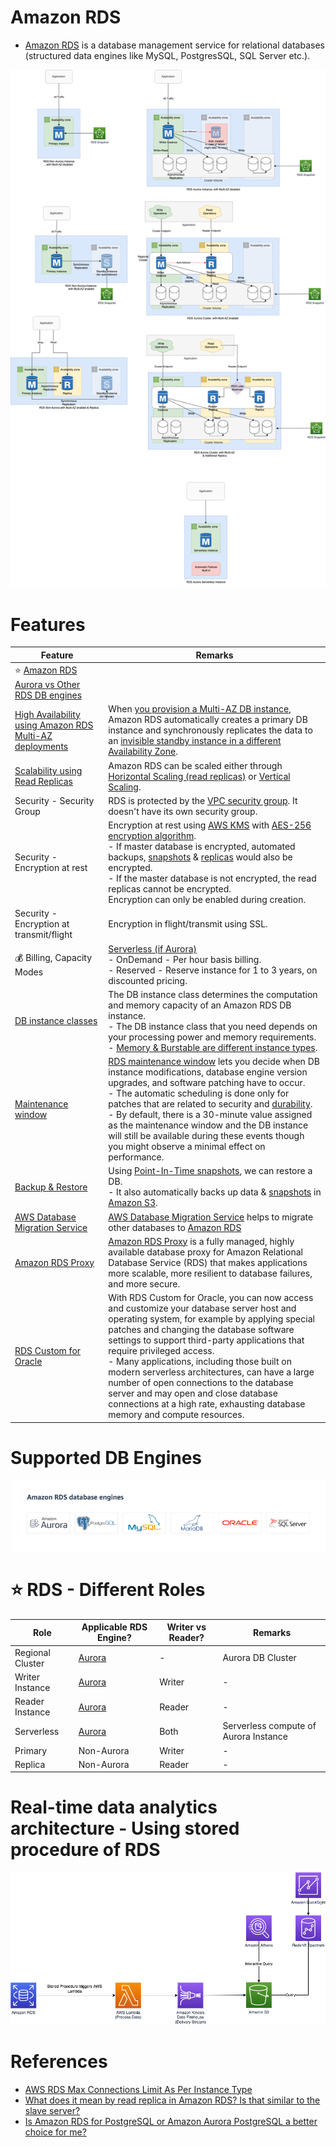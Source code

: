 # Amazon RDS
- [Amazon RDS](https://aws.amazon.com/rds/) is a database management service for relational databases (structured data engines like MySQL, PostgresSQL, SQL Server etc.).

![img.png](assets/Multi-AZ/RDS-Multi-AZ-Replica.drawio.png)

# Features

| Feature                                                                                                                                  | Remarks                                                                                                                                                                                                                                                                                                                                                                                                                                                                                                                                                                                                                                                          |
|------------------------------------------------------------------------------------------------------------------------------------------|------------------------------------------------------------------------------------------------------------------------------------------------------------------------------------------------------------------------------------------------------------------------------------------------------------------------------------------------------------------------------------------------------------------------------------------------------------------------------------------------------------------------------------------------------------------------------------------------------------------------------------------------------------------|
| :star: [Amazon RDS Aurora vs Other RDS DB engines](AmazonAuroraVsOtherDBEngines.md)                                                      |                                                                                                                                                                                                                                                                                                                                                                                                                                                                                                                                                                                                                                                                  |
| [High Availability using Amazon RDS Multi-AZ deployments](MultiAZDeployment.md)                                                          | When [you provision a Multi-AZ DB instance](https://aws.amazon.com/rds/features/multi-az/), Amazon RDS automatically creates a primary DB instance and synchronously replicates the data to an [invisible standby instance in a different Availability Zone](https://stackoverflow.com/questions/58779115/difference-between-multi-az-deployment-and-read-replica-verison-multi-az-depl).                                                                                                                                                                                                                                                                        |
| [Scalability using Read Replicas](https://docs.aws.amazon.com/AmazonRDS/latest/AuroraUserGuide/Aurora.Replication.html)                  | Amazon RDS can be scaled either through [Horizontal Scaling (read replicas)](../../../3_DatabaseServices/ScalabilityDB.md) or [Vertical Scaling](../../../3_DatabaseServices/ScalabilityDB.md).                                                                                                                                                                                                                                                                                                                                                                                        |
| Security - Security Group                                                                                                                | RDS is protected by the [VPC security group](https://docs.aws.amazon.com/AmazonRDS/latest/UserGuide/UsingWithRDS.html). It doesn't have its own security group.                                                                                                                                                                                                                                                                                                                                                                                                                                                                                                  |
| Security - Encryption at rest                                                                                                            | Encryption at rest using [AWS KMS](../../2c_SecurityServices/1_DataProtectionServices/AWSKMS.md) with [AES-256 encryption algorithm](https://docs.aws.amazon.com/AmazonRDS/latest/UserGuide/Overview.Encryption.html).<br/>- If master database is encrypted, automated backups, [snapshots](../../12_Backup&DR/RDSSnapshot.md) & [replicas](RDSReadReplicas.md) would also be encrypted.<br/>- If the master database is not encrypted, the read replicas cannot be encrypted.<br/>Encryption can only be enabled during creation.                                                                                                                              |
| Security - Encryption at transmit/flight                                                                                                 | Encryption in flight/transmit using SSL.                                                                                                                                                                                                                                                                                                                                                                                                                                                                                                                                                                                                                         |
| :moneybag: Billing, Capacity Modes                                                                                                       | [Serverless (if Aurora)](../AmazonDynamoDB/CapacityModes.md)<br/>- OnDemand - Per hour basis billing.<br/>- Reserved - Reserve instance for 1 to 3 years, on discounted pricing.                                                                                                                                                                                                                                                                                                                                                                                                                                                                                 |
| [DB instance classes](https://docs.aws.amazon.com/AmazonRDS/latest/UserGuide/Concepts.DBInstanceClass.html)                              | The DB instance class determines the computation and memory capacity of an Amazon RDS DB instance. <br/>- The DB instance class that you need depends on your processing power and memory requirements.<br/>- [Memory & Burstable are different instance types](https://aws.amazon.com/rds/instance-types/).                                                                                                                                                                                                                                                                                                                                                     |
| [Maintenance window](https://docs.aws.amazon.com/AmazonRDS/latest/UserGuide/USER_UpgradeDBInstance.Maintenance.html)                     | [RDS maintenance window](https://docs.aws.amazon.com/AmazonRDS/latest/UserGuide/USER_UpgradeDBInstance.Maintenance.html) lets you decide when DB instance modifications, database engine version upgrades, and software patching have to occur.<br/>- The automatic scheduling is done only for patches that are related to security and [durability](../../../3_DatabaseServices/ACIDTransactions/Durability.md).<br/>- By default, there is a 30-minute value assigned as the maintenance window and the DB instance will still be available during these events though you might observe a minimal effect on performance. |
| [Backup & Restore](https://docs.aws.amazon.com/AmazonRDS/latest/UserGuide/CHAP_CommonTasks.BackupRestore.html)                           | Using [Point-In-Time snapshots](../../12_Backup&DR/RDSSnapshot.md), we can restore a DB.<br/>- It also automatically backs up data & [snapshots](../../12_Backup&DR/RDSSnapshot.md) in [Amazon S3](../../7_StorageServices/3_ObjectStorageS3/Readme.md).                                                                                                                                                                                                                                                                                                                                                                                                         |
| [AWS Database Migration Service](../AWSDMS/Readme.md)                                                                                    | [AWS Database Migration Service](https://aws.amazon.com/dms/) helps to migrate other databases to [Amazon RDS]()                                                                                                                                                                                                                                                                                                                                                                                                                                                                                                                               |
| [Amazon RDS Proxy](https://aws.amazon.com/rds/proxy/)                                                                                    | [Amazon RDS Proxy](https://aws.amazon.com/rds/proxy/) is a fully managed, highly available database proxy for Amazon Relational Database Service (RDS) that makes applications more scalable, more resilient to database failures, and more secure.                                                                                                                                                                                                                                                                                                                                                                                                              |
| [RDS Custom for Oracle](https://aws.amazon.com/blogs/aws/amazon-rds-custom-for-oracle-new-control-capabilities-in-database-environment/) | With RDS Custom for Oracle, you can now access and customize your database server host and operating system, for example by applying special patches and changing the database software settings to support third-party applications that require privileged access.<br/>-  Many applications, including those built on modern serverless architectures, can have a large number of open connections to the database server and may open and close database connections at a high rate, exhausting database memory and compute resources.                                                                                                                        |

# Supported DB Engines

![img.png](assets/RDS_database_engines.png)

# :star: RDS - Different Roles

| Role             | Applicable RDS Engine?           | Writer vs Reader? | Remarks                               |
|------------------|----------------------------------|-------------------|---------------------------------------|
| Regional Cluster | [Aurora](AmazonAurora/Readme.md) | -                 | Aurora DB Cluster                     |
| Writer Instance  | [Aurora](AmazonAurora/Readme.md) | Writer            | -                                     |
| Reader Instance  | [Aurora](AmazonAurora/Readme.md) | Reader            | -                                     |
| Serverless       | [Aurora](AmazonAurora/Readme.md) | Both              | Serverless compute of Aurora Instance |
| Primary          | Non-Aurora                       | Writer            | -                                     |
| Replica          | Non-Aurora                       | Reader            | -                                     |

# Real-time data analytics architecture - Using stored procedure of RDS

![](assets/RDS-Stored-Procedures.png)

# References
- [AWS RDS Max Connections Limit As Per Instance Type](https://sysadminxpert.com/aws-rds-max-connections-limit/)
- [What does it mean by read replica in Amazon RDS? Is that similar to the slave server?](https://www.quora.com/What-does-it-mean-by-read-replica-in-Amazon-RDS-Is-that-similar-to-the-slave-server)
- [Is Amazon RDS for PostgreSQL or Amazon Aurora PostgreSQL a better choice for me?](https://aws.amazon.com/blogs/database/is-amazon-rds-for-postgresql-or-amazon-aurora-postgresql-a-better-choice-for-me/)
